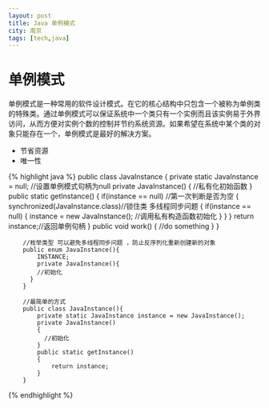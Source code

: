 ```yaml
---
layout: post
title: Java 单例模式
city: 南京
tags: [tech,java]
---
```


单例模式
=============
单例模式是一种常用的软件设计模式。在它的核心结构中只包含一个被称为单例类的特殊类。通过单例模式可以保证系统中一个类只有一个实例而且该实例易于外界访问，从而方便对实例个数的控制并节约系统资源。如果希望在系统中某个类的对象只能存在一个，单例模式是最好的解决方案。      

+ 节省资源
+ 唯一性

{% highlight java %}
        public class JavaInstance {
            private static JavaInstance = null; //设置单例模式句柄为null
            private JavaInstance()
            {
                //私有化初始函数
            }
            public static getInstance()
            {
                  if(instance == null) //第一次判断是否为空
                  {  
                      synchronized(JavaInstance.class)//锁住类 多线程同步问题
                      {
                            if(instance == null)
                            {
                                instance = new JavaInstance(); //调用私有构造函数初始化
                            }
                      }
                  }
                  return instance;//返回单例句柄
            }
            public void work()
            {
                //do something
            }
      }


        //枚举类型 可以避免多线程同步问题 ，防止反序列化重新创建新的对象
        public enum JavaInstance(){
            INSTANCE;
            private JavaInstance(){
            //初始化
          }
        }

        //最简单的方式
        public class JavaInstance(){
            private static JavaInstance instance = new JavaInstance();
            private JavaInstance()
            {
              //初始化 
            }
            public static getInstance()
            {
                return instance;
            }
        }
{% endhighlight %}